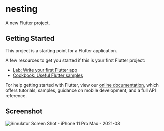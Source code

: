 # nesting

A new Flutter project.

## Getting Started

This project is a starting point for a Flutter application.

A few resources to get you started if this is your first Flutter project:

- [Lab: Write your first Flutter app](https://flutter.dev/docs/get-started/codelab)
- [Cookbook: Useful Flutter samples](https://flutter.dev/docs/cookbook)

For help getting started with Flutter, view our
[online documentation](https://flutter.dev/docs), which offers tutorials,
samples, guidance on mobile development, and a full API reference.

## Screenshot
![Simulator Screen Shot - iPhone 11 Pro Max - 2021-08](https://user-images.githubusercontent.com/46821353/131021108-766fa4a8-f4be-45a2-9dea-8e3e23bb2881.png)


